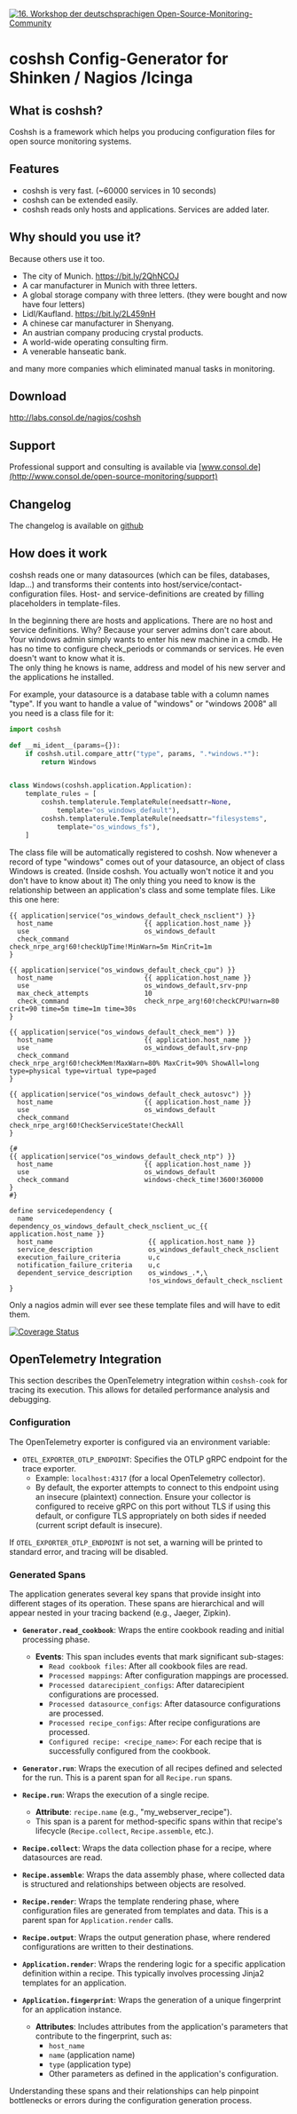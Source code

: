 [![16. Workshop der deutschsprachigen Open-Source-Monitoring-Community](https://github.com/user-attachments/assets/d9841be8-c0e7-4ffc-9b1a-506471866399)](https://eveeno.com/osmw2025)
# coshsh Config-Generator for Shinken / Nagios /Icinga

## What is coshsh?

Coshsh is a framework which helps you producing configuration files for open source monitoring systems.

## Features

* coshsh is very fast. (~60000 services in 10 seconds)
* coshsh can be extended easily.
* coshsh reads only hosts and applications. Services are added later.

## Why should you use it?
Because others use it too.
* The city of Munich. https://bit.ly/2QhNCOJ
* A car manufacturer in Munich with three letters. 
* A global storage company with three letters. (they were bought and now have four letters)
* Lidl/Kaufland. https://bit.ly/2L459nH
* A chinese car manufacturer in Shenyang.
* An austrian company producing crystal products.
* A world-wide operating consulting firm.
* A venerable hanseatic bank.

and many more companies which eliminated manual tasks in monitoring.

## Download

http://labs.consol.de/nagios/coshsh

## Support

Professional support and consulting is available via [www.consol.de](http://www.consol.de/open-source-monitoring/support)

## Changelog

The changelog is available on
[github](https://github.com/lausser/coshsh/blob/master/Changelog)

## How does it work

coshsh reads one or many datasources (which can be files, databases, ldap...) and transforms their contents into host/service/contact-configuration files. Host- and service-definitions are created by filling placeholders in template-files.


In the beginning there are hosts and applications. There are no host and service definitions. Why? Because your server admins don't care about. Your windows admin simply wants to enter his new machine in a cmdb. He has no time to configure check_periods or commands or services. He even doesn't want to know what it is.  
The only thing he knows is name, address and model of his new server and the applications he installed.  

For example, your datasource is a database table with a column names "type". If you want to handle a value of "windows" or "windows 2008" all you need is a class file for it:

```python
import coshsh

def __mi_ident__(params={}):
    if coshsh.util.compare_attr("type", params, ".*windows.*"):
        return Windows


class Windows(coshsh.application.Application):
    template_rules = [
        coshsh.templaterule.TemplateRule(needsattr=None,
            template="os_windows_default"),
        coshsh.templaterule.TemplateRule(needsattr="filesystems",
            template="os_windows_fs"),
    ]
```

The class file will be automatically registered to coshsh. Now whenever a record of type "windows" comes out of your datasource, an object of class Windows is created. (Inside coshsh. You actually won't notice it and you don't have to know about it)
The only thing you need to know is the relationship between an application's class and some template files. Like this one here:

```
{{ application|service("os_windows_default_check_nsclient") }}
  host_name                       {{ application.host_name }}
  use                             os_windows_default
  check_command                   check_nrpe_arg!60!checkUpTime!MinWarn=5m MinCrit=1m
}

{{ application|service("os_windows_default_check_cpu") }}
  host_name                       {{ application.host_name }}
  use                             os_windows_default,srv-pnp
  max_check_attempts              10
  check_command                   check_nrpe_arg!60!checkCPU!warn=80 crit=90 time=5m time=1m time=30s
}

{{ application|service("os_windows_default_check_mem") }}
  host_name                       {{ application.host_name }}
  use                             os_windows_default,srv-pnp
  check_command                   check_nrpe_arg!60!checkMem!MaxWarn=80% MaxCrit=90% ShowAll=long type=physical type=virtual type=paged
}

{{ application|service("os_windows_default_check_autosvc") }}
  host_name                       {{ application.host_name }}
  use                             os_windows_default
  check_command                   check_nrpe_arg!60!CheckServiceState!CheckAll
}

{#
{{ application|service("os_windows_default_check_ntp") }}
  host_name                       {{ application.host_name }}
  use                             os_windows_default
  check_command                   windows-check_time!3600!360000
}
#}

define servicedependency {
  name                             dependency_os_windows_default_check_nsclient_uc_{{ application.host_name }}
  host_name                        {{ application.host_name }}
  service_description              os_windows_default_check_nsclient
  execution_failure_criteria       u,c
  notification_failure_criteria    u,c
  dependent_service_description    os_windows_.*,\
                                   !os_windows_default_check_nsclient
}
```

Only a nagios admin will ever see these template files and will have to edit them.

[![Coverage Status](https://coveralls.io/repos/github/lausser/coshsh/badge.svg?branch=master)](https://coveralls.io/github/lausser/coshsh?branch=master)

## OpenTelemetry Integration

This section describes the OpenTelemetry integration within `coshsh-cook` for tracing its execution. This allows for detailed performance analysis and debugging.

### Configuration

The OpenTelemetry exporter is configured via an environment variable:

-   `OTEL_EXPORTER_OTLP_ENDPOINT`: Specifies the OTLP gRPC endpoint for the trace exporter.
    -   Example: `localhost:4317` (for a local OpenTelemetry collector).
    -   By default, the exporter attempts to connect to this endpoint using an insecure (plaintext) connection. Ensure your collector is configured to receive gRPC on this port without TLS if using this default, or configure TLS appropriately on both sides if needed (current script default is insecure).

If `OTEL_EXPORTER_OTLP_ENDPOINT` is not set, a warning will be printed to standard error, and tracing will be disabled.

### Generated Spans

The application generates several key spans that provide insight into different stages of its operation. These spans are hierarchical and will appear nested in your tracing backend (e.g., Jaeger, Zipkin).

-   **`Generator.read_cookbook`**: Wraps the entire cookbook reading and initial processing phase.
    -   **Events**: This span includes events that mark significant sub-stages:
        -   `Read cookbook files`: After all cookbook files are read.
        -   `Processed mappings`: After configuration mappings are processed.
        -   `Processed datarecipient_configs`: After datarecipient configurations are processed.
        -   `Processed datasource_configs`: After datasource configurations are processed.
        -   `Processed recipe_configs`: After recipe configurations are processed.
        -   `Configured recipe: <recipe_name>`: For each recipe that is successfully configured from the cookbook.

-   **`Generator.run`**: Wraps the execution of all recipes defined and selected for the run. This is a parent span for all `Recipe.run` spans.

-   **`Recipe.run`**: Wraps the execution of a single recipe.
    -   **Attribute**: `recipe.name` (e.g., "my_webserver_recipe").
    -   This span is a parent for method-specific spans within that recipe's lifecycle (`Recipe.collect`, `Recipe.assemble`, etc.).

-   **`Recipe.collect`**: Wraps the data collection phase for a recipe, where datasources are read.

-   **`Recipe.assemble`**: Wraps the data assembly phase, where collected data is structured and relationships between objects are resolved.

-   **`Recipe.render`**: Wraps the template rendering phase, where configuration files are generated from templates and data. This is a parent span for `Application.render` calls.

-   **`Recipe.output`**: Wraps the output generation phase, where rendered configurations are written to their destinations.

-   **`Application.render`**: Wraps the rendering logic for a specific application definition within a recipe. This typically involves processing Jinja2 templates for an application.

-   **`Application.fingerprint`**: Wraps the generation of a unique fingerprint for an application instance.
    -   **Attributes**: Includes attributes from the application's parameters that contribute to the fingerprint, such as:
        -   `host_name`
        -   `name` (application name)
        -   `type` (application type)
        -   Other parameters as defined in the application's configuration.

Understanding these spans and their relationships can help pinpoint bottlenecks or errors during the configuration generation process.
